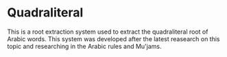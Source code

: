 # Quadraliteral

This is a root extraction system used to extract the quadraliteral root of Arabic words.
This system was developed after the latest reasearch on this topic and researching in the Arabic rules and Mu'jams.

